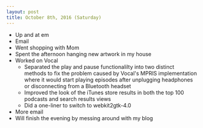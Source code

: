```yaml
---
layout: post
title: October 8th, 2016 (Saturday)
---
```


* Up and at em
* Email
* Went shopping with Mom
* Spent the afternoon hanging new artwork in my house
* Worked on Vocal
	* Separated the play and pause functionalilty into two distinct methods to fix the problem caused by Vocal's MPRIS implementation where it would start playing episodes after unplugging headphones or disconnecting from a Bluetooth headset
	* Improved the look of the iTunes store results in both the top 100 podcasts and search results views
	* Did a one-liner to switch to webkit2gtk-4.0
* More email
* Will finish the evening by messing around with my blog